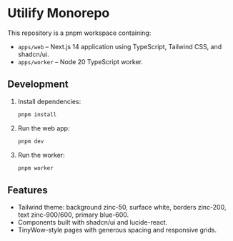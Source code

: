 # Utilify Monorepo

This repository is a pnpm workspace containing:

- `apps/web` – Next.js 14 application using TypeScript, Tailwind CSS, and shadcn/ui.
- `apps/worker` – Node 20 TypeScript worker.

## Development

1. Install dependencies:

   ```bash
   pnpm install
   ```

2. Run the web app:

   ```bash
   pnpm dev
   ```

3. Run the worker:

   ```bash
   pnpm worker
   ```

## Features

- Tailwind theme: background zinc-50, surface white, borders zinc-200, text zinc-900/600, primary blue-600.
- Components built with shadcn/ui and lucide-react.
- TinyWow-style pages with generous spacing and responsive grids.
